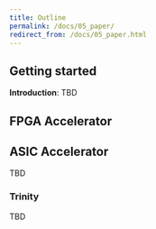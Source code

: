 ```yaml
---
title: Outline
permalink: /docs/05_paper/
redirect_from: /docs/05_paper.html
---
```


## Getting started

**Introduction**:  TBD

## FPGA Accelerator

## ASIC Accelerator

TBD

### Trinity

TBD